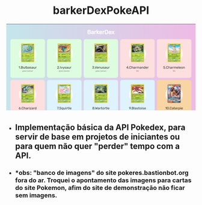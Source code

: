 <center>
    <p> 
        <h1><b>barkerDexPokeAPI</b></h1>
    </p>
</center>

![](assets/barkedex.png)

- ## Implementação básica da API Pokedex, para servir de base em projetos de iniciantes ou para quem não quer "perder" tempo com a API.

- ### *obs: "banco de imagens" do site pokeres.bastionbot.org fora do ar. Troquei o apontamento das imagens para cartas do site Pokemon, afim do site de demonstração não ficar sem imagens.